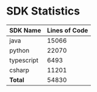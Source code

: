# SDK Statistics

| SDK Name | Lines of Code |
| -------- | ------------- |
| java | 15066 |
| python | 22070 |
| typescript | 6493 |
| csharp | 11201 |
| **Total** | 54830 |

